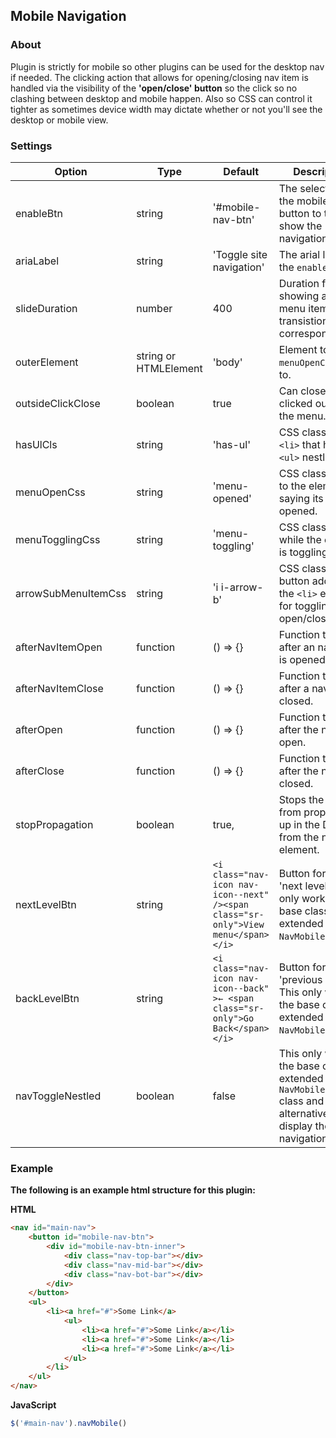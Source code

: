 <h2 id="nav-mobile">Mobile Navigation</h2>


### About
Plugin is strictly for mobile so other plugins can be used for the desktop nav if needed. The clicking action that allows for opening/closing nav item is handled via the visibility of the __'open/close' button__ so the click so no clashing between desktop and mobile happen. Also so CSS can control it tighter as sometimes device width may dictate whether or not you'll see the desktop or mobile view.

### Settings

Option | Type | Default | Description
------ | ---- | ------- | -----------
enableBtn | string | '#mobile-nav-btn' | The selector to the mobile nav button to turn show the navigation.
ariaLabel | string | 'Toggle site navigation' | The arial label for the `enable` button.
slideDuration | number | 400 | Duration for showing a sub menu item, CSS transistion should correspond.
outerElement | string or HTMLElement | 'body' | Element to attach `menuOpenCss` class to.
outsideClickClose | boolean | true | Can close if clicked outside of the menu.
hasUlCls | string | 'has-ul' | CSS class for `<li>` that have a `<ul>` nestled.
menuOpenCss | string | 'menu-opened' | CSS class added to the elements saying its opened.
menuTogglingCss | string | 'menu-toggling' | CSS class added while the element is toggling.
arrowSubMenuItemCss | string | 'i i-arrow-b' | CSS class of the button added to the `<li>` element for toggling open/closed.
afterNavItemOpen | function | () => {} | Function to run after an nav item is opened.
afterNavItemClose | function | () => {} | Function to run after a nav item is closed.
afterOpen | function | () => {} | Function to run after the nav is open.
afterClose | function | () => {} | Function to run after the nav is closed.
stopPropagation | boolean | true, | Stops the click from propagating up in the DOM from the nav element.
nextLevelBtn | string | `<i class="nav-icon nav-icon--next" /><span class="sr-only">View menu</span></i>` | Button for the 'next level'. This only works if the base class is extended with the `NavMobileNestled`.
backLevelBtn | string | `<i class="nav-icon nav-icon--back" >← <span class="sr-only">Go Back</span></i>` | Button for the 'previous level'. This only works if the base class is extended with the `NavMobileNestled`.
navToggleNestled | boolean | false | This only works if the base class is extended with the `NavMobileNestled` class and is an alternative way to display the navigation items.

### Example

__The following is an example html structure for this plugin:__

__HTML__
```html
<nav id="main-nav">
	<button id="mobile-nav-btn">
		<div id="mobile-nav-btn-inner">
			<div class="nav-top-bar"></div>
			<div class="nav-mid-bar"></div>
			<div class="nav-bot-bar"></div>
		</div>
	</button>
	<ul>
		<li><a href="#">Some Link</a>
			<ul>
				<li><a href="#">Some Link</a></li>
				<li><a href="#">Some Link</a></li>
				<li><a href="#">Some Link</a></li>
			</ul>
		</li>
	</ul>
</nav>
```

__JavaScript__
```javascript
$('#main-nav').navMobile()
```

